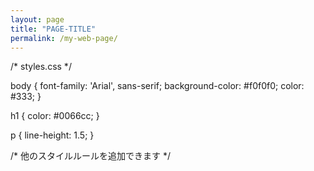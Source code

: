 ```yaml
---
layout: page
title: "PAGE-TITLE"
permalink: /my-web-page/
---
```

/* styles.css */

body {
  font-family: 'Arial', sans-serif;
  background-color: #f0f0f0;
  color: #333;
}

h1 {
  color: #0066cc;
}

p {
  line-height: 1.5;
}

/* 他のスタイルルールを追加できます */
